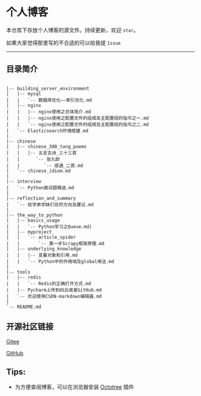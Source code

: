 # 个人博客

本仓库下存放个人博客的源文件。持续更新，欢迎 `star`。

如果大家觉得那里写的不合适的可以给我提 `Issue`

---

## 目录简介

```

|-- building_server_environment
|   |-- mysql
|   |   `-- 数据库优化——索引优化.md
|   |-- nginx
|   |   |-- nginx使用之总体简介.md
|   |   |-- nginx使用之配置文件的组成及主配置段的指令之一.md
|   |   `-- nginx使用之配置文件的组成及主配置段的指令之二.md
|   `-- Elasticsearch环境搭建.md
|	
|-- chinese
|   |-- chinese_300_tang_poems
|   |   |-- 五言古诗_三十三首
|   |      `-- 张九龄
|   |         `-- 感遇_二首.md
|   `-- chinese_idiom.md
|
|-- interview
|   `-- Python面试题精选.md
|
|-- reflection_and_summary
|   `-- 给学弟学妹们总的方向及建议.md
|
|-- the_way_to_python
|   |-- basics_usage
|   |   `-- Python学习之Queue.md|
|   |-- myproject
|   |   `-- article_spider
|   |       `-- 第一步Scrapy框架原理.md
|   |-- underlying_knowledge
|   |   |-- 变量对象和引用.md
|   |   `-- Python中的作用域及global用法.md
|
|-- tools
|   |-- redis
|   |   `-- Redis的正确打开方式.md
|   |-- Pycharm上传到码云或者GitHub.md
|   `-- 欢迎使用CSDN-markdown编辑器.md
|
`-- README.md

```

## 开源社区链接

[Gitee](https://gitee.com/hackfun)

[GitHub](https://github.com/hackfengJam)

## Tips:

- 为方便查阅博客，可以在浏览器安装 [Octotree](https://github.com/buunguyen/octotree) 插件
